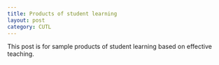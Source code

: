 ```yaml
---
title: Products of student learning
layout: post
category: CUTL
---
```

This post is for sample products of student learning based on effective teaching.

